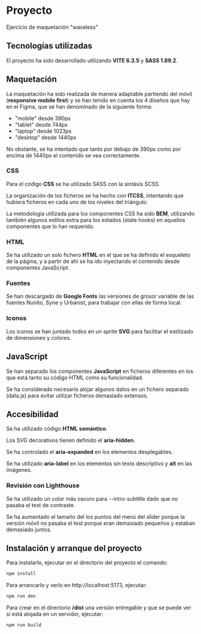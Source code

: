 # Proyecto

Ejercicio de maquetación "waveless"

## Tecnologías utilizadas

El proyecto ha sido desarrollado utilizando **VITE 6.3.5** y **SASS 1.89.2**.

## Maquetación

La maquetación ha sido realizada de manera adaptable partiendo del móvil (**responsive mobile first**) y se han tenido en cuenta los 4 diseños que hay en el Figma, que se han denominado de la siguiente forma:

- "mobile" desde 390px
- "tablet" desde 744px
- "laptop" desde 1023px
- "desktop" desde 1440px

No obstante, se ha intentado que tanto por debajo de 390px como por encima de 1440px el contenido se vea correctamente.

### CSS

Para el código **CSS** se ha utilizado SASS con la sintáxis SCSS.

La organización de los ficheros se ha hecho con **ITCSS**, intentando que hubiera ficheros en cada uno de los niveles del triángulo.

La metodología utilizada para los componentes CSS ha sido **BEM**, utilizando también algunos estilos extra para los estados (state hooks) en aquellos componentes que lo han requerido.

### HTML

Se ha utilizado un solo fichero **HTML** en el que se ha definido el esqueleto de la página, y a partir de ahí se ha ido inyectando el contenido desde componentes JavaScript.

### Fuentes

Se han descargado de **Google Fonts** las versiones de grosor variable de las fuentes Nunito, Syne y Urbanist, para trabajar con ellas de forma local.

### Iconos

Los iconos se han juntado todos en un sprite **SVG** para facilitar el estilizado de dimensiones y colores.

## JavaScript

Se han separado los componentes **JavaScript** en ficheros diferentes en los que está tanto su código HTML como su funcionalidad.

Se ha considerado necesario alojar algunos datos en un fichero separado (data.js) para evitar utilizar ficheros demasiado extensos.

## Accesibilidad

Se ha utilizado código **HTML semántico**.

Los SVG decorativos tienen definido el **aria-hidden**.

Se ha controlado el **aria-expanded** en los elementos desplegables.

Se ha utilizado **aria-label** en los elementos sin texto descriptivo y **alt** en las imágenes.

### Revisión con Lighthouse

Se ha utilizado un color más oscuro para --intro-subtitle dado que no pasaba el test de contraste.

Se ha aumentado el tamaño del los puntos del menú del slider porque la versión móvil no pasaba el test porque eran demasiado pequeños y estaban demasiado juntos.

## Instalación y arranque del proyecto

Para instalarlo, ejecutar en el directorio del proyecto el comando:

```bash
npm install
```

Para arrancarlo y verlo en http://localhost:5173, ejecutar:

```bash
npm run dev
```

Para crear en el directorio **/dist** una versión entregable y que se puede ver si está alojada en un servidor, ejecutar:

```bash
npm run build
```
